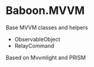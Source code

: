 # Baboon.MVVM
Base MVVM classes and helpers

- ObservableObject
- RelayCommand

Based on Mvvmlight and PRISM
